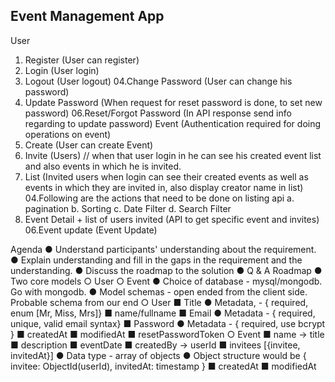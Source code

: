 
## Event Management App 

User
01. Register (User can register)
02. Login (User login)
03. Logout (User logout)
04.Change Password (User can change his password)
05. Update Password (When request for reset password is done, to set new
password)
06.Reset/Forgot Password (In API response send info regarding to update
password)
Event (Authentication required for doing operations on event)
01. Create (User can create Event)
02. Invite (Users) // when that user login in he can see his created event list and
also events in which he is invited.
03. List (Invited users when login can see their created events as well as events in
which they are invited in, also display creator name in list)
04.Following are the actions that need to be done on listing api
a. pagination
b. Sorting
c. Date Filter
d. Search Filter
05. Event Detail + list of users invited (API to get specific event and invites)
06.Event update (Event Update)


Agenda
● Understand participants' understanding about the requirement.
● Explain understanding and fill in the gaps in the requirement and the
understanding.
● Discuss the roadmap to the solution
● Q & A
Roadmap
● Two core models
○ User
○ Event
● Choice of database - mysql/mongodb. Go with mongodb.
● Model schemas - open ended from the client side. Probable schema from our
end
○ User
■ Title
● Metadata, - { required, enum [Mr, Miss, Mrs]}
■ name/fullname
■ Email
● Metadata - { required, unique, valid email syntax}
■ Password
● Metadata - { required, use bcrypt }
■ createdAt
■ modifiedAt
■ resetPasswordToken
○ Event
■ name -> title
■ description
■ eventDate
■ createdBy -> userId
■ invitees [{invitee, invitedAt}]
● Data type - array of objects
● Object structure would be { invitee: ObjectId(userId),
invitedAt: timestamp }
■ createdAt
■ modifiedAt
